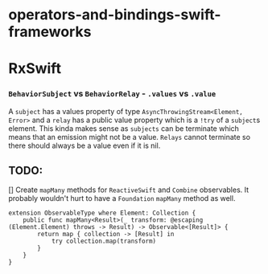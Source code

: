 # operators-and-bindings-swift-frameworks


# RxSwift
### `BehaviorSubject` vs `BehaviorRelay` - `.values` vs `.value`

A `subject` has a values property of type `AsyncThrowingStream<Element, Error>` and a `relay` has a public value property which is a `!try` of a `subject`s element. This kinda makes sense as `subjects` can be terminate which means that an emission might not be a value. `Relays` cannot terminate so there should always be a value even if it is nil.



## TODO:
[] Create `mapMany` methods for `ReactiveSwift` and `Combine` observables. It probably wouldn't hurt to have a `Foundation` `mapMany` method as well.

```
extension ObservableType where Element: Collection {
    public func mapMany<Result>(_ transform: @escaping (Element.Element) throws -> Result) -> Observable<[Result]> {
        return map { collection -> [Result] in
            try collection.map(transform)
        }
    }
}
```

